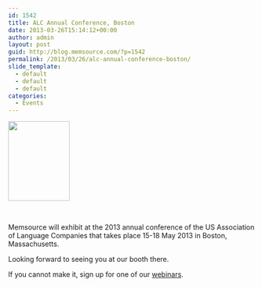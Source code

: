 ```yaml
---
id: 1542
title: ALC Annual Conference, Boston
date: 2013-03-26T15:14:12+00:00
author: admin
layout: post
guid: http://blog.memsource.com/?p=1542
permalink: /2013/03/26/alc-annual-conference-boston/
slide_template:
  - default
  - default
  - default
categories:
  - Events
---
```

[<img class=" size-full wp-image-1543 alignleft" title="ALC Annual Conference" src="/wp-content/uploads/2013/03/i_alc_ep-no-shadow.jpg" alt="" width="125" height="162" />](http://www.alc-annual.org/)

&nbsp;

Memsource will exhibit at the 2013 annual conference of the US Association of Language Companies that takes place 15-18 May 2013 in Boston, Massachusetts.

Looking forward to seeing you at our booth there.

If you cannot make it, sign up for one of our [webinars](/webinars/).<!--more-->